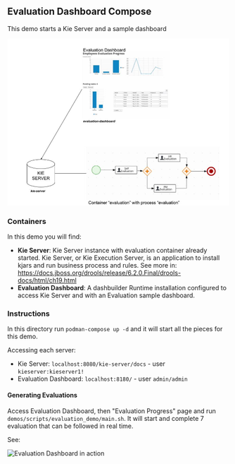 Evaluation Dashboard Compose
--

This demo starts a Kie Server and a sample dashboard

![Demo Containers](./evaluation_dashboard.jpg)

### Containers

In this demo you will find:

* **Kie Server**: Kie Server instance with evaluation container already started. Kie Server, or Kie Execution Server, is an application to install kjars and run business process and rules. See more in: https://docs.jboss.org/drools/release/6.2.0.Final/drools-docs/html/ch19.html
* **Evaluation Dashboard**: A dashbuilder Runtime installation configured to access Kie Server and with an Evaluation sample dashboard.

### Instructions

In this directory run `podman-compose up -d` and it will start all the pieces for this demo.

Accessing each server:

* Kie Server: `localhost:8080/kie-server/docs` - user `kieserver:kieserver1!`
* Evaluation Dashboard: `localhost:8180/` - user `admin/admin`

#### Generating Evaluations

Access Evaluation Dashboard, then "Evaluation Progress" page and run `demos/scripts/evaluation_demo/main.sh`. It will start and complete 7 evaluation that can be followed in real time.

See:

![Evaluation Dashboard in action](./evaluation_dashboard.gif)
